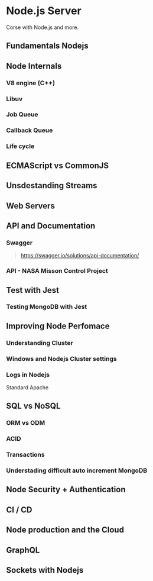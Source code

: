 # Node.js Server

Corse with Node.js and more.

## Fundamentals Nodejs



## Node Internals


### V8 engine (C++)


### Libuv


### Job Queue


### Callback Queue


### Life cycle


## ECMAScript vs CommonJS





## Unsdestanding Streams





## Web Servers




## API and Documentation


### Swagger

> https://swagger.io/solutions/api-documentation/


### API - NASA Misson Control Project




## Test with Jest



### Testing MongoDB with Jest



## Improving Node Perfomace



### Understanding Cluster



### Windows and Nodejs Cluster settings


### Logs in Nodejs

Standard Apache


## SQL vs NoSQL


### ORM vs ODM



### ACID


### Transactions



### Understading difficult auto increment MongoDB



## Node Security + Authentication



## CI / CD




## Node production and the Cloud




## GraphQL



## Sockets with Nodejs
